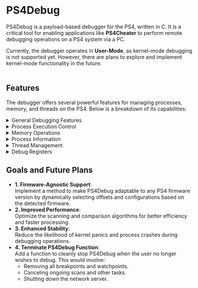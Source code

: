 # PS4Debug
PS4Debug is a payload-based debugger for the PS4, written in C. It is a critical tool for enabling applications like **PS4Cheater** to perform remote debugging operations on a PS4 system via a PC.

Currently, the debugger operates in **User-Mode**, as kernel-mode debugging is not supported yet. However, there are plans to explore and implement kernel-mode functionality in the future.
<br><br>

## Features

The debugger offers several powerful features for managing processes, memory, and threads on the PS4. Below is a breakdown of its capabilities:

<details>
  <summary>General Debugging Features</summary>

- **Debugger is able to**:
  - Add, remove, and manage both software and hardware breakpoints.
  - Monitor specific memory addresses for read/write access using watchpoints.
  
</details>

<details>
  <summary>Process Execution Control</summary>
  
- **Debugger is able to**:
  - Pause the execution of a process (causes the game to freeze on the screen).  
  - Resume a paused process.  
  - Terminate a process by forcefully ending its execution.  
  - Execute instructions one at a time after a breakpoint is hit (Single-Step Execution), allowing for detailed analysis of program behavior.

</details>

<details>
  <summary>Memory Operations</summary>
  
- **Debugger is able to**:
  - Read memory from a process: Allowing access to data stored in the process’s memory.  
  - Write memory to a process: Modifying the values stored in the process’s memory.  
  - View the memory layout of a process: And inspect its memory regions and protections.

</details>

<details>
  <summary>Process Information</summary>
  
- **Debugger is able to**:
  - Retrieve metadata of running processes: Such as their process IDs (PIDs), names, paths, and other relevant details.

</details>

<details>
  <summary>Thread Management</summary>
  
- **Debugger is able to**:
  - pause individual threads within a process.  
  - resume paused threads.  
  - inspect thread details: including their state and register values.

</details>

<details>
  <summary>Debug Registers</summary>
  
- **Debugger is able to**:
  - access and control CPU debug registers: enabling advanced breakpoint and watchpoint handling.

</details>


## Goals and Future Plans
- **1. Firmware-Agnostic Support**:  
  Implement a method to make PS4Debug adaptable to any PS4 firmware version by dynamically selecting offsets and configurations based on the detected firmware.  
- **2. Improved Performance**:  
  Optimize the scanning and comparison algorithms for better efficiency and faster processing.  
- **3. Enhanced Stability**:  
  Reduce the likelihood of kernel panics and process crashes during debugging operations.  
- **4. Terminate PS4Debug Function**:  
  Add a function to cleanly stop PS4Debug when the user no longer wishes to debug. This would involve:  
  - Removing all breakpoints and watchpoints.  
  - Canceling ongoing scans and other tasks.  
  - Shutting down the network server.  
